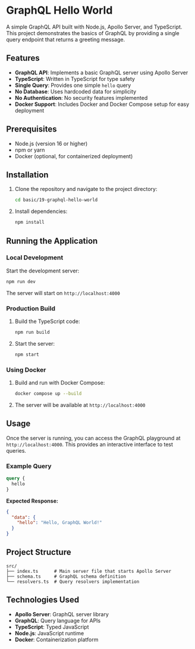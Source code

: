 # GraphQL Hello World

A simple GraphQL API built with Node.js, Apollo Server, and TypeScript. This project demonstrates the basics of GraphQL by providing a single query endpoint that returns a greeting message.

## Features

- **GraphQL API**: Implements a basic GraphQL server using Apollo Server
- **TypeScript**: Written in TypeScript for type safety
- **Single Query**: Provides one simple `hello` query
- **No Database**: Uses hardcoded data for simplicity
- **No Authentication**: No security features implemented
- **Docker Support**: Includes Docker and Docker Compose setup for easy deployment

## Prerequisites

- Node.js (version 16 or higher)
- npm or yarn
- Docker (optional, for containerized deployment)

## Installation

1. Clone the repository and navigate to the project directory:
   ```bash
   cd basic/19-graphql-hello-world
   ```

2. Install dependencies:
   ```bash
   npm install
   ```

## Running the Application

### Local Development

Start the development server:
```bash
npm run dev
```

The server will start on `http://localhost:4000`

### Production Build

1. Build the TypeScript code:
   ```bash
   npm run build
   ```

2. Start the server:
   ```bash
   npm start
   ```

### Using Docker

1. Build and run with Docker Compose:
   ```bash
   docker compose up --build
   ```

2. The server will be available at `http://localhost:4000`

## Usage

Once the server is running, you can access the GraphQL playground at `http://localhost:4000`. This provides an interactive interface to test queries.

### Example Query

```graphql
query {
  hello
}
```

**Expected Response:**
```json
{
  "data": {
    "hello": "Hello, GraphQL World!"
  }
}
```

## Project Structure

```
src/
├── index.ts      # Main server file that starts Apollo Server
├── schema.ts     # GraphQL schema definition
└── resolvers.ts  # Query resolvers implementation
```

## Technologies Used

- **Apollo Server**: GraphQL server library
- **GraphQL**: Query language for APIs
- **TypeScript**: Typed JavaScript
- **Node.js**: JavaScript runtime
- **Docker**: Containerization platform
